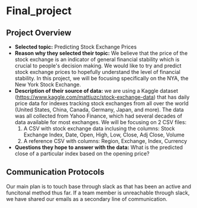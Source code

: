 # Final_project

## Project Overview
- **Selected topic:** Predicting Stock Exchange Prices
- **Reason why they selected their topic:** We believe that the price of the stock exchange is an indicator of general financial stability which is crucial to people's decision making. We would like to try and predict stock exchange prices to hopefully understand the level of financial stability. In this project, we will be focusing specifically on the NYA, the New York Stock Exchange.
- **Description of their source of data:** we are using a Kaggle dataset (https://www.kaggle.com/mattiuzc/stock-exchange-data) that has daily price data for indexes tracking stock exchanges from all over the world (United States, China, Canada, Germany, Japan, and more). The data was all collected from Yahoo Finance, which had several decades of data available for most exchanges. We will be focusing on 2 CSV files:
    1. A CSV with stock exchange data inclusing the columns: Stock Exchange Index, Date, Open, High, Low, Close, Adj Close, Volume
    2. A reference CSV with columns: Region, Exchange, Index, Currency
- **Questions they hope to answer with the data:** What is the predicted close of a particular index based on the opening price?

## Communication Protocols
Our main plan is to touch base through slack as that has been an active and funcitonal method thus far. If a team member is unreachable through slack, we have shared our emails as a secondary line of communication.



